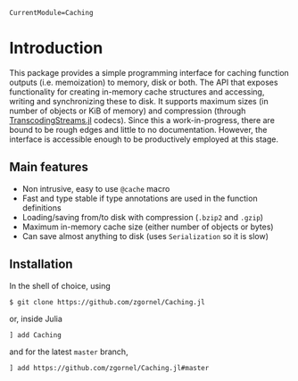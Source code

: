 ```@meta
CurrentModule=Caching
```

# Introduction

This package provides a simple programming interface for caching function outputs (i.e. memoization) to memory, disk or both. The API that exposes functionality for creating in-memory cache structures and accessing, writing and synchronizing these to disk. It supports maximum sizes (in number of objects or KiB of memory) and compression (through [TranscodingStreams.jl](https://github.com/bicycle1885/TranscodingStreams.jl) codecs). Since this a work-in-progress, there are bound to be rough edges and little to no documentation. However, the interface is accessible enough to be productively employed at this stage.

## Main features
- Non intrusive, easy to use `@cache` macro
- Fast and type stable if type annotations are used in the function definitions
- Loading/saving from/to disk with compression (`.bzip2` and `.gzip`)
- Maximum in-memory cache size (either number of objects or bytes)
- Can save almost anything to disk (uses `Serialization` so it is slow)

## Installation

In the shell of choice, using
```
$ git clone https://github.com/zgornel/Caching.jl
```
or, inside Julia
```
] add Caching
```
and for the latest `master` branch,
```
] add https://github.com/zgornel/Caching.jl#master
```
